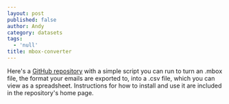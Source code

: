 ```yaml
---
layout: post
published: false
author: Andy
category: datasets
tags:
  - 'null'
title: mbox-converter
---
```



Here's a [GitHub repository](https://github.com/akstuhl/mboxtocsv) with a simple script you can run to turn an .mbox file, the format your emails are exported to, into a .csv file, which you can view as a spreadsheet. Instructions for how to install and use it are included in the repository's home page.
